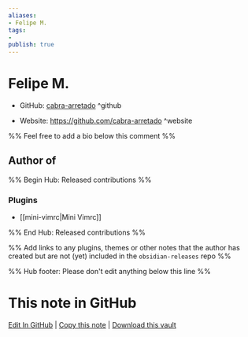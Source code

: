 ```yaml
---
aliases:
- Felipe M.
tags:
- 
publish: true
---
```


# Felipe M.

- GitHub: [cabra-arretado](https://github.com/cabra-arretado/) ^github
<!-- - Discord: `@` ^discord-->
- Website: <https://github.com/cabra-arretado> ^website
<!-- - [[Publish sites|Publish site]]: <https://> ^publish-->

%% Feel free to add a bio below this comment %%


## Author of

%% Begin Hub: Released contributions %%
### Plugins
- [[mini-vimrc|Mini Vimrc]]

%% End Hub: Released contributions %%

%% Add links to any plugins, themes or other notes that the author has created but are not (yet) included in the `obsidian-releases` repo %%

<!--
### Unlisted plugins
-->

<!--
### Others
-->

<!--
## Sponsor this author
-->

<!-- - [[GitHub sponsors]]: [Sponsor @cabra-arretado on GitHub Sponsors](https://github.com/sponsors/cabra-arretado) ^github-sponsor-->
<!-- - [[Buy me a coffee]]: <https://> ^buy-me-a-coffee-->
<!-- - [[PayPal]]: <https://> ^paypal-->
<!-- - [[Patreon]]: <https://> ^patreon-->

<!--
## Follow this author
-->

<!-- - [[YouTube Channels|On YouTube]]: <https://> ^youtube-->
<!-- - Twitter: <https://> ^twitter-->
<!-- - ... -->

%% Hub footer: Please don't edit anything below this line %%

# This note in GitHub

<span class="git-footer">[Edit In GitHub](https://github.dev/obsidian-community/obsidian-hub/blob/main/01%20-%20Community/People/cabra-arretado.md "git-hub-edit-note") | [Copy this note](https://raw.githubusercontent.com/obsidian-community/obsidian-hub/main/01%20-%20Community/People/cabra-arretado.md "git-hub-copy-note") | [Download this vault](https://github.com/obsidian-community/obsidian-hub/archive/refs/heads/main.zip "git-hub-download-vault") </span>
